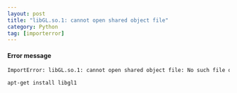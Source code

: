 ```yaml
---
layout: post
title: "libGL.so.1: cannot open shared object file"
category: Python
tag: [importerror]
---
```


#### Error message
```sh
ImportError: libGL.so.1: cannot open shared object file: No such file or directory
```

```sh
apt-get install libgl1
```
